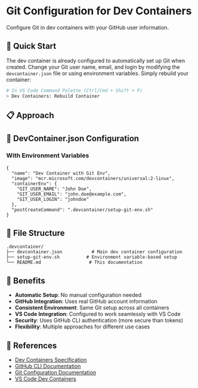 # Git Configuration for Dev Containers

Configure Git in dev containers with your GitHub user information.

## 🚀 Quick Start

The dev container is already configured to automatically set up Git when created.
Change your Git user name, email, and login by modifying the `devcontainer.json` file or using environment variables.
Simply rebuild your container:

```bash
# In VS Code Command Palette (Ctrl/Cmd + Shift + P)
> Dev Containers: Rebuild Container
```

## 📋 Approach

## 🎯 DevContainer.json Configuration

### With Environment Variables
```jsonc
{
  "name": "Dev Container with Git Env",
  "image": "mcr.microsoft.com/devcontainers/universal:2-linux",
  "containerEnv": {
    "GIT_USER_NAME": "John Doe",
    "GIT_USER_EMAIL": "john.doe@example.com",
    "GIT_USER_LOGIN": "johndoe"
  },
  "postCreateCommand": ".devcontainer/setup-git-env.sh"
}
```

## 📁 File Structure

```
.devcontainer/
├── devcontainer.json           # Main dev container configuration
├── setup-git-env.sh          # Environment variable-based setup  
└── README.md                  # This documentation
```

## 🌟 Benefits

- **Automatic Setup**: No manual configuration needed
- **GitHub Integration**: Uses real GitHub account information
- **Consistent Environment**: Same Git setup across all containers
- **VS Code Integration**: Configured to work seamlessly with VS Code
- **Security**: Uses GitHub CLI authentication (more secure than tokens)
- **Flexibility**: Multiple approaches for different use cases

## 🔗 References

- [Dev Containers Specification](https://containers.dev/)
- [GitHub CLI Documentation](https://cli.github.com/)
- [Git Configuration Documentation](https://git-scm.com/docs/git-config)
- [VS Code Dev Containers](https://code.visualstudio.com/docs/devcontainers/containers)
